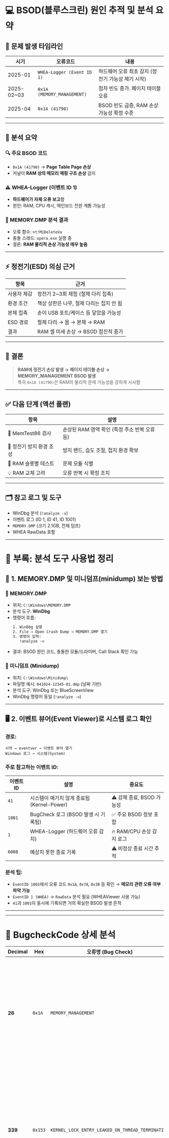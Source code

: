 # 💻 BSOD(블루스크린) 원인 추적 및 분석 요약

## 📅 문제 발생 타임라인

| 시기 | 오류코드 | 내용 |
|------|----------|------|
| 2025-01 | `WHEA-Logger (Event ID 1)` | 하드웨어 오류 최초 감지 (정전기 가능성 제기 시작) |
| 2025-02~03 | `0x1A (MEMORY_MANAGEMENT)` | 점차 빈도 증가. 페이지 테이블 오류 |
| 2025-04 | `0x1A (41790)` | BSOD 빈도 급증, RAM 손상 가능성 확정 수준 |

---

## 🧠 분석 요약

### 🔍 주요 BSOD 코드
- `0x1A (41790)` → **Page Table Page 손상**
- 커널이 **RAM 상의 메모리 매핑 구조 손상** 감지

### ⚠️ WHEA-Logger (이벤트 ID 1)
- **하드웨어가 자체 오류 보고**함
- 원인: RAM, CPU 캐시, 메인보드 전원 계통 가능성

### 🧪 MEMORY.DMP 분석 결과
- 오류 함수: `nt!MiDeleteVa`
- 충돌 스레드: `opera.exe` 실행 중
- 결론: **RAM 물리적 손상 가능성 매우 높음**

---

## ⚡ 정전기(ESD) 의심 근거

| 항목 | 근거 |
|------|------|
| 사용자 체감 | 정전기 2~3회 체험 (철제 다리 접촉) |
| 환경 조건 | 책상 상판은 나무, 철제 다리는 접지 안 됨 |
| 본체 접촉 | 손이 USB 포트/케이스 등 닿았을 가능성 |
| ESD 경로 | 철제 다리 → 몸 → 본체 → RAM |
| 결과 | RAM 셀 미세 손상 → BSOD 점진적 증가 |

---

## 📌 결론

> **RAM에 정전기 손상 발생 → 페이지 테이블 손상 → MEMORY_MANAGEMENT BSOD 발생**  
> 특히 `0x1A (41790)`은 RAM의 물리적 문제 가능성을 강하게 시사함

---

## ✅ 다음 단계 (액션 플랜)

| 항목 | 설명 |
|------|------|
| 🧪 MemTest86 검사 | 손상된 RAM 영역 확인 (특정 주소 반복 오류 등) |
| 🧤 정전기 방지 환경 조성 | 방지 밴드, 습도 조절, 접지 환경 확보 |
| 🔄 RAM 슬롯별 테스트 | 문제 모듈 식별 |
| 💡 RAM 교체 고려 | 오류 반복 시 확정 조치 |

---

## 🗂️ 참고 로그 및 도구
- WinDbg 분석 (`!analyze -v`)
- 이벤트 로그 (ID 1, ID 41, ID 1001)
- `MEMORY.DMP` (크기 2.1GB, 전체 덤프)
- WHEA RawData 포함
---

# 🧰 부록: 분석 도구 사용법 정리

## 🧪 1. MEMORY.DMP 및 미니덤프(minidump) 보는 방법

### 📂 MEMORY.DMP
- 위치: `C:\Windows\MEMORY.DMP`
- 분석 도구: **WinDbg**
- 명령어 흐름:
  ```txt
  1. WinDbg 실행
  2. File → Open Crash Dump → MEMORY.DMP 열기
  3. 명령어 입력:
     !analyze -v
  ```
- 결과: BSOD 원인 코드, 충돌한 모듈/드라이버, Call Stack 확인 가능

### 📂 미니덤프 (Minidump)
- 위치: `C:\Windows\Minidump\`
- 파일명 예시: `041024-12345-01.dmp` (날짜 기반)
- 분석 도구: WinDbg 또는 BlueScreenView
- WinDbg 명령어 동일 (`!analyze -v`)

---

## 🖥️ 2. 이벤트 뷰어(Event Viewer)로 시스템 로그 확인

### 경로:
```
시작 → eventvwr → 이벤트 뷰어 열기
Windows 로그 → 시스템(System)
```

### 주로 참고하는 이벤트 ID:

| 이벤트 ID | 설명 | 중요도 |
|-----------|------|--------|
| `41` | 시스템이 예기치 않게 종료됨 (Kernel-Power) | ⚠️ 강제 종료, BSOD 가능성 |
| `1001` | BugCheck 로그 (BSOD 발생 시 기록됨) | ✅ 주요 BSOD 정보 포함 |
| `1` | WHEA-Logger (하드웨어 오류 감지) | 🔥 RAM/CPU 손상 감지 로그 |
| `6008` | 예상치 못한 종료 기록 | ⚠️ 비정상 종료 시간 추적 |

### 분석 팁:
- `EventID 1001`에서 오류 코드 `0x1A`, `0x7A`, `0x3B` 등 확인 → **메모리 관련 오류 여부 파악 가능**
- `EventID 1 (WHEA)` → `RawData` 분석 필요 (WHEAViewer 사용 가능)
- `41`과 `1001`이 동시에 기록되면 거의 확실한 BSOD 발생 흔적

---


---

# 🧠 BugcheckCode 상세 분석

| Decimal | Hex    | 오류명 (Bug Check)                              | 설명 |
|---------|--------|--------------------------------------------------|------|
| **26**  | `0x1A` | `MEMORY_MANAGEMENT`                             | **RAM 손상, 페이지 테이블 오류**, 메모리 할당 실패 시 발생. 대부분의 BSOD에서 공통됨. |
| **339** | `0x153`| `KERNEL_LOCK_ENTRY_LEAKED_ON_THREAD_TERMINATION`| 스레드가 종료될 때 커널 락(lock)이 정리되지 않음. 커널 리소스 누수 또는 드라이버 문제. |
| **0**   | `0x0`  | 없음 (비정상 종료 or 오류 코드 기록 실패)       | 전원 문제, 손상된 덤프 기록, 시스템 강제 종료 시 발생할 수 있음. |
| **59**  | `0x3B` | `SYSTEM_SERVICE_EXCEPTION`                      | 커널 모드 서비스가 예외 발생. 메모리 접근 위반, 잘못된 드라이버 호출 등이 원인. |
| **313** | `0x139`| `KERNEL_SECURITY_CHECK_FAILURE`                 | 보안 검사 실패. 메모리 구조 훼손, 드라이버 스택 손상, RAM 오류 가능성도 있음. |
| **209** | `0xD1` | `DRIVER_IRQL_NOT_LESS_OR_EQUAL`                 | 드라이버가 잘못된 메모리 주소 접근. IRQ 수준 위반. 일반적으로 **드라이버 버그**가 원인. |
| **122** | `0x7A` | `KERNEL_DATA_INPAGE_ERROR`                      | 디스크 또는 페이지 파일에서 데이터를 로딩 중 실패. **디스크 문제, 메모리 컨트롤러, SSD 오류** 등 가능. |
| **10**  | `0xA`  | `IRQL_NOT_LESS_OR_EQUAL`                        | 잘못된 메모리 접근. 드라이버가 높은 IRQL에서 잘못된 주소 접근. 보통 **RAM 또는 드라이버** 이슈. |
| **30**  | `0x1E` | `KMODE_EXCEPTION_NOT_HANDLED`                   | 커널 모드 예외 미처리. 다양한 원인, 보통은 **드라이버나 시스템 콜 내부 예외** |
| **299** | `0x12B`| `FAULTY_HARDWARE_CORRUPTED_PAGE`                | **RAM 셀 손상 확정급** 오류. 하드웨어 오류로 특정 페이지가 손상됨. 거의 확실한 **메모리 불량** |

---

## 📌 요약 정리

### ✅ 메모리(RAM) 직접 관련:
- `0x1A`, `0x12B`, `0x7A`, `0x3B`, `0x139`, `0xA` → 총 6개
- 전부 RAM 또는 메모리 컨트롤러 손상/오류 가능성

### ⚠️ 드라이버/커널 이슈:
- `0xD1`, `0x1E`, `0x153` → 잘못된 드라이버 동작, 스택/락 손상

### ❌ 오류 기록 실패:
- `0x0` → 비정상 종료 (강제 전원 차단 등)

---

## 🔎 가장 심각한 신호들

| 코드 | 심각도 | 이유 |
|------|--------|------|
| `0x12B` | 🟥 매우 높음 | 하드웨어 페이지 자체 손상 → RAM 셀 이상 확정급 |
| `0x1A`, `0x7A` | 🟧 높음 | 메모리 할당/인페이지 실패 → RAM 오류 가능성 높음 |
| `0x3B`, `0x139` | 🟨 중간 | 드라이버 문제지만 메모리 구조 훼손 연관 가능성 있음 |
